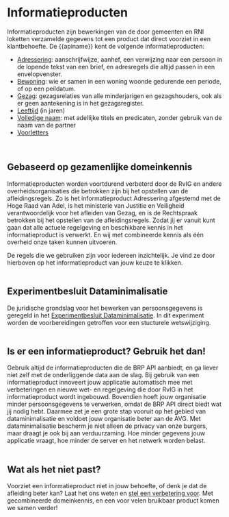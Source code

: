 # Informatieproducten

Informatieproducten zijn bewerkingen van de door gemeenten en RNI loketten verzamelde gegevens tot een product dat direct voorziet in een klantbehoefte. De {{apiname}} kent de volgende informatieproducten:
- [Adressering](./personen/documentatie/informatieproducten/adressering): aanschrijfwijze, aanhef, een verwijzing naar een persoon in de lopende tekst van een brief, en adresregels die altijd passen in een envelopvenster.
- [Bewoning](./bewoning/documentatie/index): wie er samen in een woning woonde gedurende een periode, of op een peildatum.
- [Gezag](./personen/documentatie/informatieproducten/gezag): gezagsrelaties van alle minderjarigen en gezagshouders, ook als er geen aantekening is in het gezagsregister.  
- [Leeftijd](./personen/documentatie/informatieproducten/leeftijd) (in jaren)
- [Volledige naam](./personen/documentatie/informatieproducten/volledigenaam): met adellijke titels en predicaten, zonder gebruik van de naam van de partner
- [Voorletters](./personen/documentatie/informatieproducten/voorletters)
  
<br>

## Gebaseerd op gezamenlijke domeinkennis

Informatieproducten worden voortdurend verbeterd door de RvIG en andere overheidsorganisaties die betrokken zijn bij het opstellen van de afleidingsregels. Zo is het informatieproduct Adressering afgestemd met de Hoge Raad van Adel, is het ministerie van Justitie en Veiligheid verantwoordelijk voor het afleiden van Gezag, en is de Rechtspraak betrokken bij het opstellen van de afleidingsregels. Zodat jij er vanuit kunt gaan dat alle actuele regelgeving en beschikbare kennis in het informatieproduct is verwerkt. En wij met combineerde kennis als één overheid onze taken kunnen uitvoeren.   

De regels die we gebruiken zijn voor iedereen inzichtelijk. Je vind ze door hierboven op het informatieproduct van jouw keuze te klikken.  
<br>
## Experimentbesluit Dataminimalisatie
De juridische grondslag voor het bewerken van persoonsgegevens is geregeld in het [Experimentbesluit Dataminimalisatie](https://zoek.officielebekendmakingen.nl/stb-2024-96.html). In dit experiment worden de voorbereidingen getroffen voor een stucturele wetswijziging.  
<br>
## Is er een informatieproduct? Gebruik het dan!

Gebruik altijd de informatieproducten die de BRP API aanbiedt, en ga liever niet zelf met de onderliggende data aan de slag. Bij gebruik van een informatieproduct innoveert jouw applicatie automatisch mee met verbeteringen en nieuwe wet- en regelgeving die door RvIG in het informatieproduct wordt ingebouwd. Bovendien hoeft jouw organisatie minder persoonsgegevens te verwerken, omdat de BRP API direct biedt wat jij nodig hebt. Daarmee zet je een grote stap vooruit op het gebied van dataminimalisatie en voldoet jouw organisatie beter aan de AVG. Met dataminimalisatie bescherm je niet alleen de privacy van onze burgers, maar draagt je ook bij aan verduurzaming. Hoe minder gegevens jouw applicatie vraagt, hoe minder de server en het netwerk worden belast.  
<br>
## Wat als het niet past?

Voorziet een informatieproduct niet in jouw behoefte, of denk je dat de afleiding beter kan? Laat het ons weten en [stel een verbetering voor](https://github.com/BRP-API/Haal-Centraal-BRP-bevragen/issues/new?assignees=&labels=enhancement&template=enhancement.md&title=). Met gecombineerde domeinkennis, en een voor velen bruikbaar product komen we samen verder!
